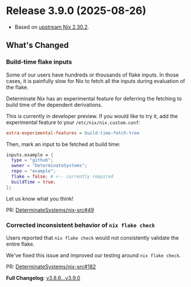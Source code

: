 # Release 3.9.0 (2025-08-26)

* Based on [upstream Nix 2.30.2](../release-notes/rl-2.30.md).

## What's Changed

### Build-time flake inputs

Some of our users have hundreds or thousands of flake inputs.
In those cases, it is painfully slow for Nix to fetch all the inputs during evaluation of the flake.

Determinate Nix has an experimental feature for deferring the fetching to build time of the dependent derivations.

This is currently in developer preview.
If you would like to try it, add the experimental feature to your `/etc/nix/nix.custom.conf`:

```ini
extra-experimental-features = build-time-fetch-tree
```

Then, mark an input to be fetched at build time:

```nix
inputs.example = {
  type = "github";
  owner = "DeterminateSystems";
  repo = "example";
  flake = false; # <-- currently required
  buildTime = true;
};
```

Let us know what you think!

PR: [DeterminateSystems/nix-src#49](https://github.com/DeterminateSystems/nix-src/pull/49)

### Corrected inconsistent behavior of `nix flake check`

Users reported that `nix flake check` would not consistently validate the entire flake.

We've fixed this issue and improved our testing around `nix flake check`.

PR: [DeterminateSystems/nix-src#182](https://github.com/DeterminateSystems/nix-src/pull/182)

**Full Changelog**: [v3.8.6...v3.9.0](https://github.com/DeterminateSystems/nix-src/compare/v3.8.6...v3.9.0)
